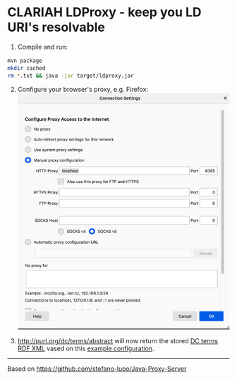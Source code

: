 CLARIAH LDProxy - keep you LD URI's resolvable
=======

1. Compile and run:
```sh
mvn package
mkdir cached
rm *.txt && java -jar target/ldproxy.jar
```

2. Configure your browser's proxy, e.g. Firefox:
![FF proxy settings](assets/Preferences.png)

3. http://purl.org/dc/terms/abstract will now return the stored [DC terms RDF XML](src/resources/dc.xml) vased on this [example configuration](src/resources/ldproxy-config.xml). 

----
Based on https://github.com/stefano-lupo/Java-Proxy-Server